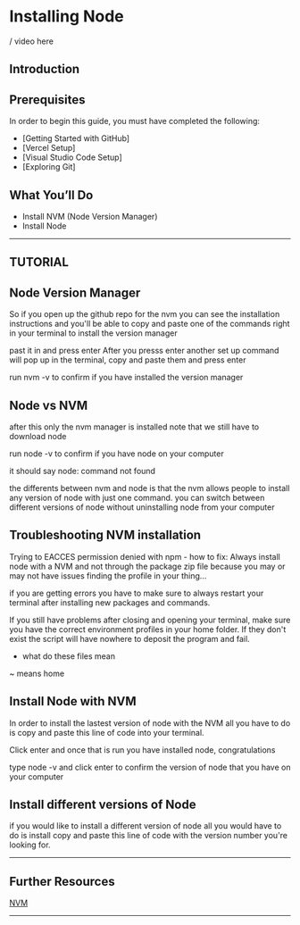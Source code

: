 # Installing Node

>
/ video here
## **Introduction**

## **Prerequisites**

In order to begin this guide, you must have completed the following:

- [Getting Started with GitHub]
- [Vercel Setup]
- [Visual Studio Code Setup]
- [Exploring Git]
## **What You’ll Do**

- Install NVM (Node Version Manager)
- Install Node

---
## **TUTORIAL**


## **Node Version Manager**

So if you open up the github repo for the nvm you can see the installation instructions and you'll be able to copy and paste one of the commands right in your terminal to install the version manager

past it in and press enter
After you presss enter another set up command will pop up in the terminal, copy and paste them and press enter

run nvm -v to confirm if you have installed the version manager
## **Node vs NVM**

after this only the nvm manager is installed note that we still have to download node

run node -v to confirm if you have node on your computer

it should say node: command not found

the differents between nvm and node is that the nvm allows people to install any version of node with just one command. you can switch between different versions of node without uninstalling node from your computer 



## **Troubleshooting NVM installation**

Trying to EACCES permission denied with npm - how to fix: Always install node with a NVM and not through the package zip file because you may or may not have issues finding the profile in your thing...

if you are getting errors you have to make sure to always restart your terminal after installing new packages and commands.

If you still have problems after closing and opening your terminal, make sure you have the correct environment profiles in your home folder. If they don't exist the script will have nowhere to deposit the program and fail. 

- what do these files mean

~ means home
## **Install Node with NVM**

In order to install the lastest version of node with the NVM all you have to do is copy and paste this line of code into your terminal.

Click enter and once that is run you have installed node, congratulations

type node -v and click enter to confirm the version of node that you have on your computer

## **Install different versions of Node**

if you would like to install a different version of node all you would have to do is install copy and paste this line of code with the version number you're looking for.

---

## **Further Resources**
[NVM](https://youtu.be/gH8C8Wc_BUk)

---
